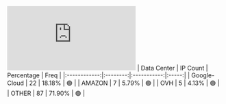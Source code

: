 ![Diagramm](https://github.com/obajay/StateSync-snapshots/blob/main/Projects/BandProtocol/1/README.md)
| Data Center | IP Count | Percentage | Freq |
|:------------:|:--------:|:-----------:|:-----:|
| Google-Cloud | 22 | 18.18% | 🟢 |
| AMAZON | 7 | 5.79% | 🟢 |
| OVH | 5 | 4.13% | 🟢 |
| OTHER | 87 | 71.90% | 🟢 |